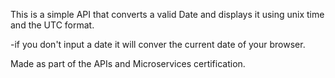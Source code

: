 This is a simple API that converts a valid Date and displays it using unix time and the UTC format.

-if you don't input a date it will conver the current date of your browser.

Made as part of the APIs and Microservices certification.